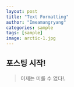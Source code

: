 ```yaml
---
layout: post
title: "Text Formatting"
author: "Imeamangryang"
categories: sample
tags: [sample]
image: arctic-1.jpg
---
```


## 포스팅 시작!
> 이제는 미룰 수 없다!.


